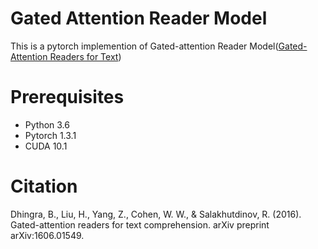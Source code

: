 Gated Attention Reader Model
========================

This is a pytorch implemention of Gated-attention Reader Model([Gated-Attention Readers for Text](https://arxiv.org/abs/1606.01549))

Prerequisites
========================

* Python 3.6
* Pytorch 1.3.1
* CUDA 10.1

Citation
========================
Dhingra, B., Liu, H., Yang, Z., Cohen, W. W., & Salakhutdinov, R. (2016). Gated-attention readers for text comprehension. arXiv preprint arXiv:1606.01549.
